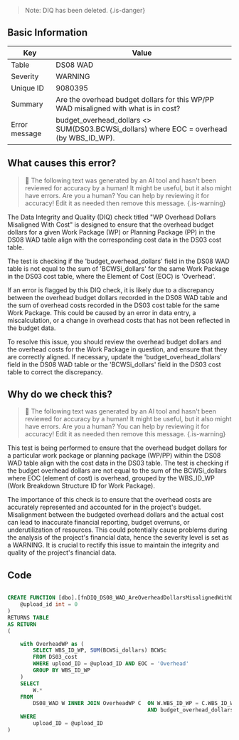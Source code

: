> Note: DIQ has been deleted.
> {.is-danger}

## Basic Information

| Key           | Value                                                                                   |
| ------------- | --------------------------------------------------------------------------------------- |
| Table         | DS08 WAD                                                                                |
| Severity      | WARNING                                                                                 |
| Unique ID     | 9080395                                                                                 |
| Summary       | Are the overhead budget dollars for this WP/PP WAD misaligned with what is in cost?     |
| Error message | budget_overhead_dollars <> SUM(DS03.BCWSi_dollars) where EOC = overhead (by WBS_ID_WP). |

## What causes this error?

> :robot: The following text was generated by an AI tool and hasn't been reviewed for accuracy by a human! It might be useful, but it also might have errors. Are you a human? You can help by reviewing it for accuracy! Edit it as needed then remove this message.
> {.is-warning}

The Data Integrity and Quality (DIQ) check titled "WP Overhead Dollars Misaligned With Cost" is designed to ensure that the overhead budget dollars for a given Work Package (WP) or Planning Package (PP) in the DS08 WAD table align with the corresponding cost data in the DS03 cost table.

The test is checking if the 'budget_overhead_dollars' field in the DS08 WAD table is not equal to the sum of 'BCWSi_dollars' for the same Work Package in the DS03 cost table, where the Element of Cost (EOC) is 'Overhead'.

If an error is flagged by this DIQ check, it is likely due to a discrepancy between the overhead budget dollars recorded in the DS08 WAD table and the sum of overhead costs recorded in the DS03 cost table for the same Work Package. This could be caused by an error in data entry, a miscalculation, or a change in overhead costs that has not been reflected in the budget data.

To resolve this issue, you should review the overhead budget dollars and the overhead costs for the Work Package in question, and ensure that they are correctly aligned. If necessary, update the 'budget_overhead_dollars' field in the DS08 WAD table or the 'BCWSi_dollars' field in the DS03 cost table to correct the discrepancy.

## Why do we check this?

> :robot: The following text was generated by an AI tool and hasn't been reviewed for accuracy by a human! It might be useful, but it also might have errors. Are you a human? You can help by reviewing it for accuracy! Edit it as needed then remove this message.
> {.is-warning}

This test is being performed to ensure that the overhead budget dollars for a particular work package or planning package (WP/PP) within the DS08 WAD table align with the cost data in the DS03 table. The test is checking if the budget overhead dollars are not equal to the sum of the BCWSi_dollars where EOC (element of cost) is overhead, grouped by the WBS_ID_WP (Work Breakdown Structure ID for Work Package).

The importance of this check is to ensure that the overhead costs are accurately represented and accounted for in the project's budget. Misalignment between the budgeted overhead dollars and the actual cost can lead to inaccurate financial reporting, budget overruns, or underutilization of resources. This could potentially cause problems during the analysis of the project's financial data, hence the severity level is set as a WARNING. It is crucial to rectify this issue to maintain the integrity and quality of the project's financial data.

## Code

```sql

CREATE FUNCTION [dbo].[fnDIQ_DS08_WAD_AreOverheadDollarsMisalignedWithDS03WP] (
	@upload_id int = 0
)
RETURNS TABLE
AS RETURN
(

	with OverheadWP as (
		SELECT WBS_ID_WP, SUM(BCWSi_dollars) BCWSc
		FROM DS03_cost
		WHERE upload_ID = @upload_ID AND EOC = 'Overhead'
		GROUP BY WBS_ID_WP
	)
	SELECT
		W.*
	FROM
		DS08_WAD W INNER JOIN OverheadWP C 	ON W.WBS_ID_WP = C.WBS_ID_WP
											AND budget_overhead_dollars <> C.BCWSc
	WHERE
		upload_ID = @upload_ID
)
```
